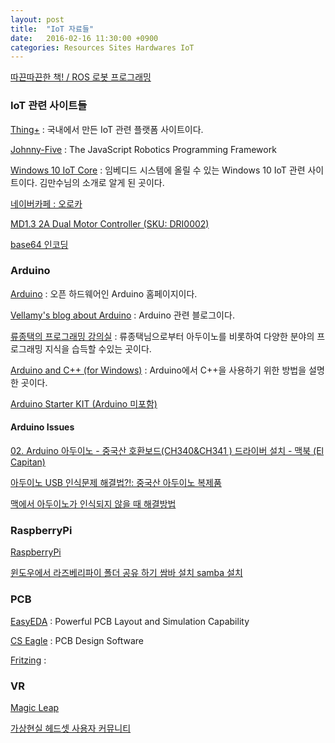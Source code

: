 ```yaml
---
layout: post
title:  "IoT 자료들"
date:   2016-02-16 11:30:00 +0900
categories: Resources Sites Hardwares IoT
---
```



[따끈따끈한 책! / ROS 로봇 프로그래밍](http://blog.naver.com/passionvirus)


### IoT 관련 사이트들

[Thing+](https://thingplus.net) : 국내에서 만든 IoT 관련 플랫폼 사이트이다.  

[Johnny-Five](https://github.com/rwaldron/johnny-five#example-programs) : The JavaScript Robotics Programming Framework

[Windows 10 IoT Core](http://ms-iot.github.io/content/en-US/Downloads.htm) : 임베디드 시스템에 올릴 수 있는 Windows 10 IoT 관련 사이트이다. 김만수님의 소개로 알게 된 곳이다.

[네이버카페 : 오로카](http://cafe.naver.com/openrt.cafe?iframe_url=/ArticleRead.nhn%3Fclubid=25572101%26articleid=13541%26referrerAllArticles=false)

[MD1.3 2A Dual Motor Controller (SKU: DRI0002)](http://www.dfrobot.com/wiki/index.php/MD1.3_2A_Dual_Motor_Controller_%28SKU:_DRI0002%29)

[base64 인코딩](https://www.google.co.kr/search?q=base64+%EC%9D%B8%EC%BD%94%EB%94%A9&ie=UTF-8&oe=UTF-8&hl=ko-kr&client=safari)


### Arduino

[Arduino](https://www.arduino.cc/en/Main/Donate) : 오픈 하드웨어인 Arduino 홈페이지이다.

[Vellamy's blog about Arduino](http://vellamy.blogspot.kr/p/sockettcpiparduino.html) : Arduino 관련 블로그이다.

[류종택의 프로그래밍 강의실](http://ryulib.tistory.com/) : 류종택님으로부터 아두이노를 비롯하여 다양한 분야의 프로그래밍 지식을 습득할 수있는 곳이다.

[Arduino and C++ (for Windows)](http://playground.arduino.cc/Interfacing/CPPWindows) : Arduino에서 C++을 사용하기 위한 방법을 설명한 곳이다.

[Arduino Starter KIT (Arduino 미포함)](http://mcuboard.com/shop/goods/goods_view.php?goodsno=1303&inflow=naver&NaPm=ct%3Diknnarls%7Cci%3D8524381c86511fc65c32c115cb02d117c8594535%7Ctr%3Dslsl%7Csn%3D312925%7Chk%3D9cabe1e7ef3545b6ca6fc66ee3fbfc1a599925c6)


#### Arduino Issues

[02. Arduino 아두이노 - 중국산 호환보드(CH340&CH341 ) 드라이버 설치 - 맥북 (El Capitan)](http://zelkun.tistory.com/40)

[아두이노 USB 인식문제 해결법?!: 중국산 아두이노 복제품](http://blog.naver.com/PostView.nhn?blogId=majelran&logNo=220311966405)

[맥에서 아두이노가 인식되지 않을 때 해결방법](http://mercerlee.tistory.com/8)


### RaspberryPi

[RaspberryPi](https://www.raspberrypi.org)

[윈도우에서 라즈베리파이 폴더 공유 하기 쌈바 설치 samba 설치](http://webcreate.tistory.com/entry/윈도우에서-라즈베리파이-폴더-공유-하기-쌈바-설치-samba-설치)


### PCB

[EasyEDA](https://easyeda.com) : Powerful PCB Layout and Simulation Capability

[CS Eagle](http://www.cadsoftusa.com/download-eagle/) : PCB Design Software

[Fritzing](http://fritzing.org/download/) :


### VR

[Magic Leap](http://www.magicleap.com/#/contact)

[가상현실 헤드셋 사용자 커뮤니티](https://www.facebook.com/groups/vrheadsetgrp/)
